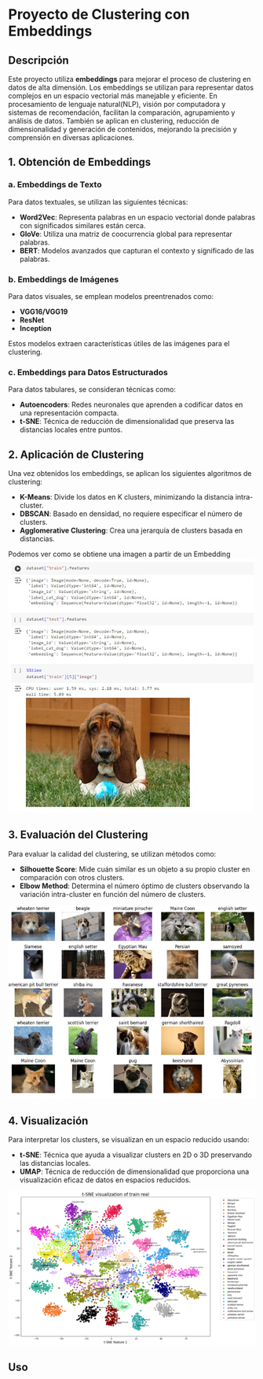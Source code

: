 # Proyecto de Clustering con Embeddings

## Descripción

Este proyecto utiliza **embeddings** para mejorar el proceso de clustering en datos de alta dimensión. Los embeddings se utilizan para representar datos complejos en un espacio vectorial más manejable y eficiente. En procesamiento de lenguaje natural(NLP), visión por computadora y sistemas de recomendación, facilitan la comparación, agrupamiento y análisis de datos. También se aplican en clustering, reducción de dimensionalidad y generación de contenidos, mejorando la precisión y comprensión en diversas aplicaciones.

## 1. Obtención de Embeddings

### a. Embeddings de Texto

Para datos textuales, se utilizan las siguientes técnicas:
- **Word2Vec**: Representa palabras en un espacio vectorial donde palabras con significados similares están cerca.
- **GloVe**: Utiliza una matriz de coocurrencia global para representar palabras.
- **BERT**: Modelos avanzados que capturan el contexto y significado de las palabras.

### b. Embeddings de Imágenes

Para datos visuales, se emplean modelos preentrenados como:
- **VGG16/VGG19**
- **ResNet**
- **Inception**

Estos modelos extraen características útiles de las imágenes para el clustering.

### c. Embeddings para Datos Estructurados

Para datos tabulares, se consideran técnicas como:
- **Autoencoders**: Redes neuronales que aprenden a codificar datos en una representación compacta.
- **t-SNE**: Técnica de reducción de dimensionalidad que preserva las distancias locales entre puntos.

## 2. Aplicación de Clustering

Una vez obtenidos los embeddings, se aplican los siguientes algoritmos de clustering:
- **K-Means**: Divide los datos en K clusters, minimizando la distancia intra-cluster.
- **DBSCAN**: Basado en densidad, no requiere especificar el número de clusters.
- **Agglomerative Clustering**: Crea una jerarquía de clusters basada en distancias.

Podemos ver como se obtiene una imagen a partir de un Embedding
 ![Training and Validation Loss](images/perro.jpg)

## 3. Evaluación del Clustering

Para evaluar la calidad del clustering, se utilizan métodos como:
- **Silhouette Score**: Mide cuán similar es un objeto a su propio cluster en comparación con otros clusters.
- **Elbow Method**: Determina el número óptimo de clusters observando la variación intra-cluster en función del número de clusters.

![Training and Validation Loss](images/DataSetRazadeperros.jpg)
## 4. Visualización

Para interpretar los clusters, se visualizan en un espacio reducido usando:
- **t-SNE**: Técnica que ayuda a visualizar clusters en 2D o 3D preservando las distancias locales.
- **UMAP**: Técnica de reducción de dimensionalidad que proporciona una visualización eficaz de datos en espacios reducidos.


![Training and Validation Loss](images/T-SNE-Visualizaciondelentrenamiento.png)
## Uso


